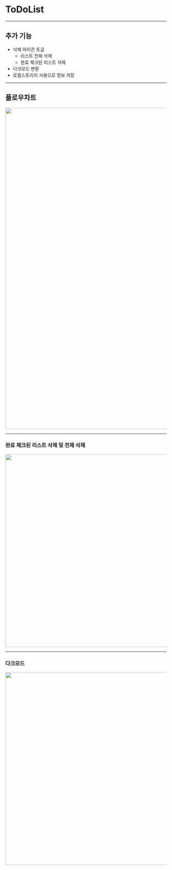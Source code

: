 # ToDoList

---

## 추가 기능

- 삭제 아이콘 토글
  - 리스트 전체 삭제
  - 완료 체크된 리스트 삭제
- 다크모드 변환
- 로컬스토리지 사용으로 정보 저장

---

## 플로우차트

<img src="https://github.com/user-attachments/assets/ccc92a70-e436-41ba-94fd-4e7845beead4"  height="1000px"></img>

---

### 완료 체크된 리스트 삭제 및 전체 삭제

<img src="https://github.com/user-attachments/assets/7b281eb2-14d0-45b5-a650-0e70c42212ca"  height="600px"></img>

---

### 다크모드

<img src="https://github.com/user-attachments/assets/8f633620-9770-4713-83ce-8746887c2d0c"  height="600px"></img>

